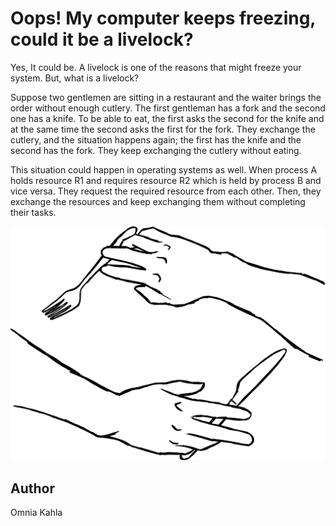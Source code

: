 <!-- BEGIN TITLE -->
# Oops! My computer keeps freezing, could it be a livelock?
<!-- END TITLE -->

<!-- BEGIN BODY -->
Yes, It could be. A livelock is one of the reasons that might freeze your system. But, what is a livelock?  

Suppose two gentlemen are sitting in a restaurant and the waiter brings the order without enough cutlery. The first gentleman has a fork and the second one has a knife. To be able to eat, the first asks the second for the knife and at the same time the second asks the first for the fork. They exchange the cutlery, and the situation happens again; the first has the knife and the second has the fork. They keep exchanging the cutlery without eating. 

This situation could happen in operating systems as well. When process A holds resource R1 and requires resource R2 which is held by process B and vice versa. They request the required resource from each other. Then, they exchange the resources and keep exchanging them without completing their tasks.  
<!-- END BODY -->


![Image title](../images/image-105-livelock.svg)

## Author
<!-- BEGIN AUTHOR -->
Omnia Kahla
<!-- END AUTHOR -->
